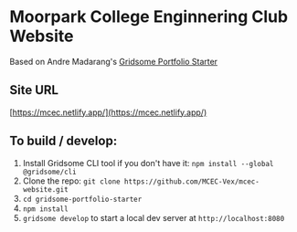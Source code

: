 # Moorpark College Enginnering Club Website

Based on Andre Madarang's [Gridsome Portfolio Starter](https://github.com/drehimself/gridsome-portfolio-starter)

## Site URL

[https://mcec.netlify.app/](https://mcec.netlify.app/)

## To build / develop:

1. Install Gridsome CLI tool if you don't have it: `npm install --global @gridsome/cli`
1. Clone the repo: `git clone https://github.com/MCEC-Vex/mcec-website.git`
1. `cd gridsome-portfolio-starter`
1. `npm install`
1. `gridsome develop` to start a local dev server at `http://localhost:8080`

